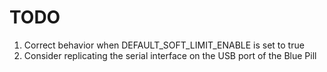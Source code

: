# TODO

1. Correct behavior when DEFAULT_SOFT_LIMIT_ENABLE is set to true
2. Consider replicating the serial interface on the USB port of the Blue Pill